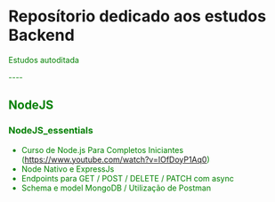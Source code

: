 <h1>Reposítorio dedicado aos estudos Backend</h1>
<p><font color = "green">Estudos autoditada</p>
----

<h2>NodeJS</h2>

<h3>NodeJS_essentials</h3>

- Curso de Node.js Para Completos Iniciantes (https://www.youtube.com/watch?v=IOfDoyP1Aq0)
- Node Nativo e ExpressJs
- Endpoints para GET / POST / DELETE / PATCH com async
- Schema e model MongoDB / Utilização de Postman


